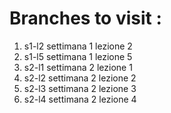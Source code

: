 # Branches to visit : 

1. s1-l2 settimana 1 lezione 2
2. s1-l5 settimana 1 lezione 5
3. s2-l1 settimana 2 lezione 1
4. s2-l2 settimana 2 lezione 2
5. s2-l3 settimana 2 lezione 3
6. s2-l4 settimana 2 lezione 4
